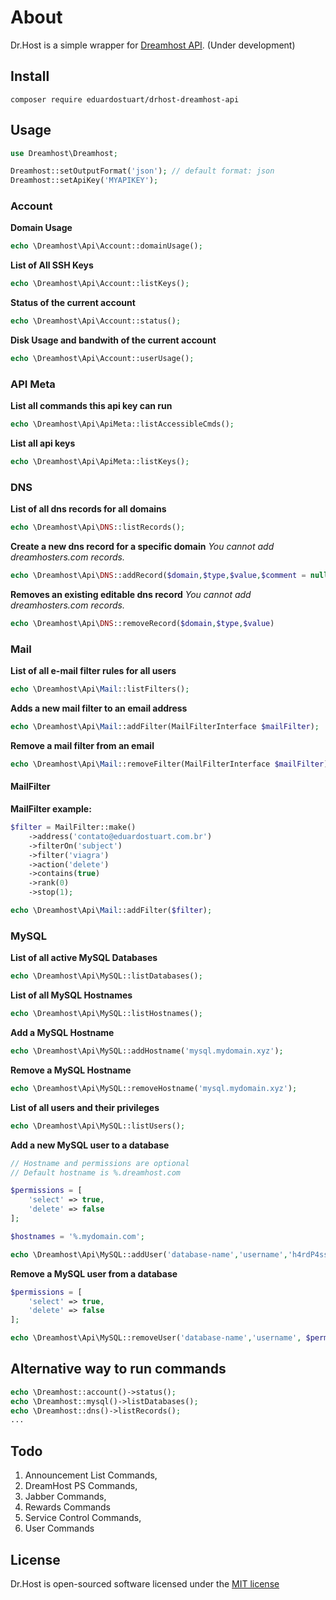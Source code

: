# About

Dr.Host is a simple wrapper for [Dreamhost API](http://wiki.dreamy.com/API). (Under development)

## Install

```
composer require eduardostuart/drhost-dreamhost-api
```

## Usage

```php
use Dreamhost\Dreamhost;

Dreamhost::setOutputFormat('json'); // default format: json
Dreamhost::setApiKey('MYAPIKEY');
```

### Account

**Domain Usage**

```php
echo \Dreamhost\Api\Account::domainUsage();
```
**List of All SSH Keys**

```php
echo \Dreamhost\Api\Account::listKeys();
```
**Status of the current account**

```php
echo \Dreamhost\Api\Account::status();
```
**Disk Usage and bandwith of the current account**

```php
echo \Dreamhost\Api\Account::userUsage();
```

### API Meta

**List all commands this api key can run**

```php
echo \Dreamhost\Api\ApiMeta::listAccessibleCmds();
```

**List all api keys**

```php
echo \Dreamhost\Api\ApiMeta::listKeys();
```

### DNS

**List of all dns records for all domains**

```php
echo \Dreamhost\Api\DNS::listRecords();
```

**Create a new dns record for a specific domain**
*You cannot add dreamhosters.com records.*

```php
echo \Dreamhost\Api\DNS::addRecord($domain,$type,$value,$comment = null);
```

**Removes an existing editable dns record**
*You cannot add dreamhosters.com records.*

```php
echo \Dreamhost\Api\DNS::removeRecord($domain,$type,$value)
```

### Mail

**List of all e-mail filter rules for all users**

```php
echo \Dreamhost\Api\Mail::listFilters();
```

**Adds a new mail filter to an email address**

```php
echo \Dreamhost\Api\Mail::addFilter(MailFilterInterface $mailFilter);
```

**Remove a mail filter from an email**

```php
echo \Dreamhost\Api\Mail::removeFilter(MailFilterInterface $mailFilter);
```

#### MailFilter

**MailFilter example:**

```php
$filter = MailFilter::make()
    ->address('contato@eduardostuart.com.br')
    ->filterOn('subject')
    ->filter('viagra')
    ->action('delete')
    ->contains(true)
    ->rank(0)
    ->stop(1);

echo \Dreamhost\Api\Mail::addFilter($filter);
```

### MySQL

**List of all active MySQL Databases**

```php
echo \Dreamhost\Api\MySQL::listDatabases();
```

**List of all MySQL Hostnames**

```php
echo \Dreamhost\Api\MySQL::listHostnames();
```

**Add a MySQL Hostname**

```php
echo \Dreamhost\Api\MySQL::addHostname('mysql.mydomain.xyz');
```

**Remove a MySQL Hostname**

```php
echo \Dreamhost\Api\MySQL::removeHostname('mysql.mydomain.xyz');
```

**List of all users and their privileges**

```php
echo \Dreamhost\Api\MySQL::listUsers();
```

**Add a new MySQL user to a database**

```php
// Hostname and permissions are optional
// Default hostname is %.dreamhost.com

$permissions = [
    'select' => true,
    'delete' => false
];

$hostnames = '%.mydomain.com';

echo \Dreamhost\Api\MySQL::addUser('database-name','username','h4rdP4ss0wordYe4h',$hostnames,$permissions);
```
**Remove a MySQL user from a database**

```php
$permissions = [
    'select' => true,
    'delete' => false
];

echo \Dreamhost\Api\MySQL::removeUser('database-name','username', $permissions );
```



## Alternative way to run commands

```php
echo \Dreamhost::account()->status();
echo \Dreamhost::mysql()->listDatabases();
echo \Dreamhost::dns()->listRecords();
...
```

## Todo

1. Announcement List Commands,
1. DreamHost PS Commands,
1. Jabber Commands,
1. Rewards Commands
1. Service Control Commands,
1. User Commands


## License

Dr.Host is open-sourced software licensed under the [MIT license](http://opensource.org/licenses/MIT)
